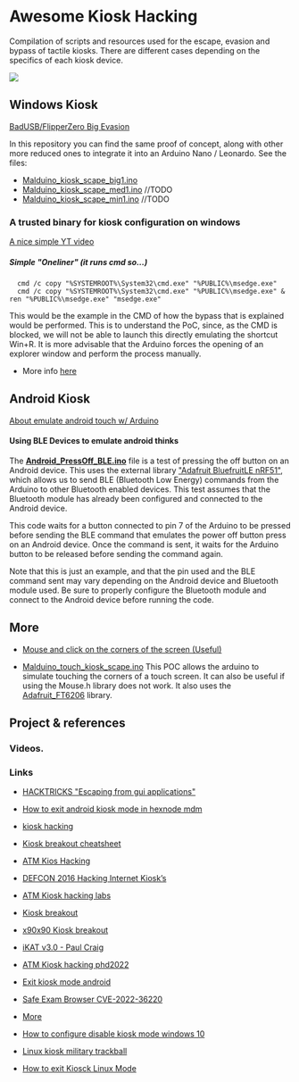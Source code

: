 # Awesome Kiosk Hacking
Compilation of scripts and resources used for the escape, evasion and bypass of tactile kiosks. There are different cases depending on the specifics of each kiosk device.

![](https://external-preview.redd.it/atm-kiosk-hacking-2022-payment-village-v0-yKep09vUlzYnBDacaGGBXYXT-nUA_sCgBQfmlsvRZDw.jpg?width=640&crop=smart&auto=webp&s=4f50d108e6a3ae9d084ba69a05f165bbb64e2849)

## Windows Kiosk

[BadUSB/FlipperZero Big Evasion](https://github.com/nocomp/Kiosk-evasion-BADUsb-Bruteforce)

In this repository you can find the same proof of concept, along with other more reduced ones to integrate it into an Arduino Nano / Leonardo. 
See the files:

- [Malduino_kiosk_scape_big1.ino](https://github.com/jomoza/Awesome-Kiosk-Hacking/blob/main/Malduino_kiosk_scape_big1.ino)
- [Malduino_kiosk_scape_med1.ino]() //TODO
- [Malduino_kiosk_scape_min1.ino]() //TODO

### A trusted binary for kiosk configuration on windows

[A nice simple YT video](https://www.youtube.com/watch?v=aBMvFmoMFMI)

##### Simple "Oneliner" (it runs cmd so...)
```
  cmd /c copy "%SYSTEMROOT%\System32\cmd.exe" "%PUBLIC%\msedge.exe"
  cmd /c copy "%SYSTEMROOT%\System32\cmd.exe" "%PUBLIC%\msedge.exe" & ren "%PUBLIC%\msedge.exe" "msedge.exe"
```

This would be the example in the CMD of how the bypass that is explained would be performed. This is to understand the PoC, since, as the CMD is blocked, we will not be able to launch this directly emulating the shortcut Win+R. It is more advisable that the Arduino forces the opening of an explorer window and perform the process manually.

- More info [here](https://blog.nviso.eu/2022/05/24/breaking-out-of-windows-kiosks-using-only-microsoft-edge/)

## Android Kiosk

[About emulate android touch w/ Arduino](https://forum.arduino.cc/t/how-to-use-arduino-input-to-emulate-touch-on-android/140732)

#### Using BLE Devices to emulate android thinks

The [**Android_PressOff_BLE.ino**](https://github.com/jomoza/Awesome-Kiosk-Hacking/blob/main/Android_PressOff_BLE.ino) file is a test of pressing the off button on an Android device. This uses the external library ["Adafruit BluefruitLE nRF51"](https://learn.adafruit.com/adafruit-feather-32u4-bluefruit-le/installing-ble-library), which allows us to send BLE (Bluetooth Low Energy) commands from the Arduino to other Bluetooth enabled devices. This test assumes that the Bluetooth module has already been configured and connected to the Android device.

This code waits for a button connected to pin 7 of the Arduino to be pressed before sending the BLE command that emulates the power off button press on an Android device. Once the command is sent, it waits for the Arduino button to be released before sending the command again.

Note that this is just an example, and that the pin used and the BLE command sent may vary depending on the Android device and Bluetooth module used. Be sure to properly configure the Bluetooth module and connect to the Android device before running the code.

## More

- [Mouse and click on the corners of the screen (Useful)](https://github.com/jomoza/Awesome-Kiosk-Hacking/blob/main/Malduino_kiosk_Corner_Clicks.ino)

- [Malduino_touch_kiosk_scape.ino](https://github.com/jomoza/Awesome-Kiosk-Hacking/blob/main/Malduino_touch_kiosk_scape.ino) This POC allows the arduino to simulate touching the corners of a touch screen. It can also be useful if using the Mouse.h library does not work. It also uses the [Adafruit_FT6206](https://github.com/adafruit/Adafruit_FT6206_Library) library.

## Project & references

### Videos.

### Links

- [HACKTRICKS "Escaping from gui applications"](https://book.hacktricks.xyz/hardware-physical-access/escaping-from-gui-applications)
- [How to exit android kiosk mode in hexnode mdm](https://www.hexnode.com/mobile-device-management/help/how-to-exit-android-kiosk-mode-in-hexnode-mdm/)
- [kiosk hacking](https://www.kiosksimple.com/blogs/news/kiosk-hacking)
- [Kiosk breakout cheatsheet](https://pentestdiary.blogspot.com/2017/12/kiosk-breakout-cheatsheet.html)
- [ATM Kios Hacking](https://boschko.ca/atm-kiosk-hacking-phd2022/)
- [DEFCON 2016 Hacking Internet Kiosk’s](https://media.defcon.org/DEF%20CON%2016/DEF%20CON%2016%20presentations/DEF%20CON%2016%20-%20craig.pdf)
- [ATM Kiosk hacking labs](https://boschko.ca/atm-kiosk-hacking-labs/)
- [Kiosk breakout](https://ppn.snovvcrash.rocks/pentest/infrastructure/kiosk-breakout)
- [x90x90 Kiosk breakout](https://www.x90x90.net/tools/2022/11/02/Kiosk-Breakout.html)
- [iKAT v3.0 - Paul Craig](http://www.ikat.kronicd.net/Windows/)
- [ATM Kiosk hacking phd2022](https://boschko.ca/atm-kiosk-hacking-phd2022/)


- [Exit kiosk mode android](https://help.airdroid.com/hc/en-us/articles/4402066691611--Guide-How-to-exit-the-Kiosk-Mode-)
- [Safe Exam Browser CVE-2022-36220](https://nvd.nist.gov/vuln/detail/CVE-2022-36220)
- [More](https://github.com/SafeExamBrowser/seb-win-refactoring/issues/434)
- [How to configure disable kiosk mode windows 10](https://www.makeuseof.com/how-to-configure-disable-kiosk-mode-windows-10/#:~:text=To%20disable%20kiosk%20mode%2C%20go,on%20the%20Remove%20kiosk%20button.)
- [Linux kiosk military trackball](http://www.maciejkola.pl/linux-kiosk-military-trackball-and-hp-terminal-hacking/)
- [How to exit Kiosck Linux Mode](https://askubuntu.com/questions/884275/how-to-exit-from-kiosk-mode)
